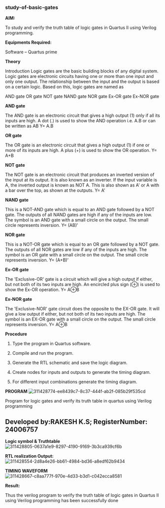 ### study-of-basic-gates

**AIM:** 

To study and verify the truth table of logic gates in Quartus II using Verilog programming.

**Equipments Required:**

Software – Quartus prime 

**Theory**

Introduction Logic gates are the basic building blocks of any digital system. Logic gates are electronic circuits having one or more than one input and only one output. The relationship between the input and the output is based on a certain logic. Based on this, logic gates are named as

AND gate OR gate NOT gate NAND gate NOR gate Ex-OR gate Ex-NOR gate

**AND gate**

The AND gate is an electronic circuit that gives a high output (1) only if all its inputs are high. A dot (.) is used to show the AND operation i.e. A.B or can be written as AB
Y= A.B

**OR gate** 

The OR gate is an electronic circuit that gives a high output (1) if one or more of its inputs are high. A plus (+) is used to show the OR operation.
Y= A+B

**NOT gate**

The NOT gate is an electronic circuit that produces an inverted version of the input at its output. It is also known as an inverter. If the input variable is A, the inverted output is known as NOT A. This is also shown as A' or A with a bar over the top, as shown at the outputs.
Y= A'

**NAND gate**

This is a NOT-AND gate which is equal to an AND gate followed by a NOT gate. The outputs of all NAND gates are high if any of the inputs are low. The symbol is an AND gate with a small circle on the output. The small circle represents inversion.
Y= (AB)’

**NOR gate**

This is a NOT-OR gate which is equal to an OR gate followed by a NOT gate. The outputs of all NOR gates are low if any of the inputs are high. The symbol is an OR gate with a small circle on the output. The small circle represents inversion.
Y= (A+B)’

**Ex-OR gate**

The 'Exclusive-OR' gate is a circuit which will give a high output if either, but not both of its two inputs are high. An encircled plus sign (⊕) is used to show the Ex-OR operation.
Y= A⊕B

**Ex-NOR gate**

The 'Exclusive-NOR' gate circuit does the opposite to the EX-OR gate. It will give a low output if either, but not both of its two inputs are high. The symbol is an EX-OR gate with a small circle on the output. The small circle represents inversion.
Y= A⊕B

**Procedure** 

1.	Type the program in Quartus software.

2.	Compile and run the program.

3.	Generate the RTL schematic and save the logic diagram.

4.	Create nodes for inputs and outputs to generate the timing diagram.

5.	For different input combinations generate the timing diagram.


**PROGRAM**
![311428774-ee8439c7-8c37-444f-ab2f-085b29f535cd](https://github.com/user-attachments/assets/88d15be3-f872-4c1b-9f69-97a4228296d5)

Program for logic gates and verify its truth table in quartus using Verilog programming

 ## Developed by:RAKESH K.S;  RegisterNumber: 24006757 
 
**Logic symbol & Truthtable**
![311428805-0637a1e9-8297-4190-9169-3b3ca939cf6b](https://github.com/user-attachments/assets/0973cfa2-a011-4834-80ab-3e5ceed80ecb)


**RTL realization Output:** 
![311428554-2d8a4e26-bb61-4984-bd36-a8edf62b9434](https://github.com/user-attachments/assets/91822535-054c-4c02-8d54-ba9225b3ea38)


**TIMING WAVEFORM**
![311428667-c8aa777f-970e-4d33-b3d1-c042ecca8581](https://github.com/user-attachments/assets/9db6de05-c8bf-4180-aa1a-e3a2c8161db2)


**Result:**

Thus the verilog program to verify the truth table of logic gates in Quartus II using Verilog programming has been successfully done
